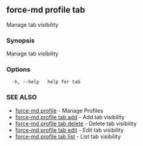 ## force-md profile tab

Manage tab visibility

### Synopsis

Manage tab visibility

### Options

```
  -h, --help   help for tab
```

### SEE ALSO

* [force-md profile](force-md_profile.md)	 - Manage Profiles
* [force-md profile tab add](force-md_profile_tab_add.md)	 - Add tab visibility
* [force-md profile tab delete](force-md_profile_tab_delete.md)	 - Delete tab visibility
* [force-md profile tab edit](force-md_profile_tab_edit.md)	 - Edit tab visibility
* [force-md profile tab list](force-md_profile_tab_list.md)	 - List tab visibility

